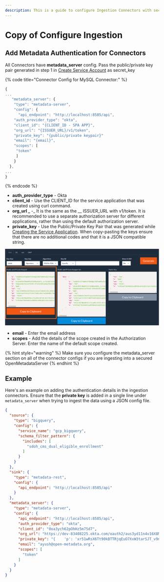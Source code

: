 ```yaml
---
description: This is a guide to configure Ingestion Connectors with security.
---
```


# Copy of Configure Ingestion

## Add Metadata Authentication for Connectors

All Connectors have **metadata\_server** config. Pass the public/private key pair generated in step 1 in [Create Service Account](../../../deploy-on-bare-metal/enable-security/okta-sso/create-ingestion-service-account.md) as secret\_key

{% code title="Connector Config for MySQL Connector:" %}
```javascript
{
...
   "metadata_server": {
    "type": "metadata-server",
    "config": {
      "api_endpoint": "http://localhost:8585/api",
    "auth_provider_type": "okta",
    "client_id": "{CLIENT_ID - SPA APP}",
    "org_url": "{ISSUER_URL}/v1/token",
    "private_key": "{public/private keypair}"
    "email": "{email}",
    "scopes": [
     "token"
     ]
    }
  },
...
}
```
{% endcode %}

* **auth\_provider\_type** - Okta
* **client\_id** - Use the CLIENT\_ID for the service application that was created using curl command.&#x20;
* **org\_url **_**** -_ It is the same as the __ ISSUER\_URL with v1/token. It is recommended to use a separate authorization server for different applications, rather than using the default authorization server.
* **private\_key** - Use the Public/Private Key Pair that was generated while [Creating the Service Application](../../../deploy-on-bare-metal/enable-security/okta-sso/create-ingestion-service-account.md). When copy-pasting the keys ensure that there are no additional codes and that it is a JSON compatible string.

![](<../../../../docs/.gitbook/assets/image (45).png>)

* **email** - Enter the email address
* **scopes** - Add the details of the scope created in the Authorization Server. Enter the name of the default scope created.

{% hint style="warning" %}
Make sure you configure the metadata\_server section on all of the connector configs if you are ingesting into a secured OpenMetadataServer
{% endhint %}

## Example

Here's an example on adding the authentication details in the ingestion connectors. Ensure that the **private key** is added in a single line under `metadata_server` when trying to ingest the data using a JSON config file.

```json
{
  "source": {
    "type": "bigquery",
    "config": {
      "service_name": "gcp_bigquery",
      "schema_filter_pattern": {
        "includes": [
          "sdoh_cms_dual_eligible_enrollment"
        ]
      }
    }
  },
  "sink": {
    "type": "metadata-rest",
    "config": {
      "api_endpoint": "http://localhost:8585/api"
    }
  },
  "metadata_server": {
    "type": "metadata-server",
    "config": {
      "api_endpoint": "http://localhost:8585/api",
      "auth_provider_type": "okta",
      "client_id": "0oa3ych62pOhHz5m75d7",
      "org_url": "https://dev-83408225.okta.com/oauth2/aus3yd11n4v16X8MO5d7/v1/token",
      "private_key": "{    'p': 'xr51wRsX6Tt90kBTTRjqEuO7XxW3tarSJT_v9n6bPRupzvhsjRrQFhoTmYQwLJy4uoxtyi7T9E86MxMQHUDnmnAJpEeen-18qGf3GAw7EJBTFMQl2ulueeRW_UnLknZUjjuA2gOO06TI7kugnMjjuUzEpzrU-9yGgCYGFYVwr7M',    'kty': 'RSA',    'q': 'rw6BY9JI2cMHkN634g4h2W1dZ2EdgCBuVFkGp1k4HtZKkvnCZ8PEMSO_jEmi-nEZzhi828becuVoih53KHJGbcZM5gnHFJ1WAxIltY-R7E68BwvYZMA403LAk6Vy7GQAtNY0t_8FrPz34NXnL_6vlRoDZo1Wr--TwJP9aAOSfzU',    'd': 'RaOXAguYxXI2P4A_GPJTGAPSkuuZCjLPsVo2C_36BjA07iPtvZapNr8U4lVhVSVrE3r4fF9zheMoCw45aF7olCGTgCnoftTDXXVXPXQgHhgNCneCT71gZG73LCHOzIEb5rAltbwLmb14seE-XgpjtBDw5HTEAUHceLdUvnrkssQnUXdlegl92-ejbT8Yl2yI9Pr13H1-NioNAVy_Zp9xVz7XUGGTPhrjQ0RfxAcUZ0NOmJiSODQ9zwxjJy8zUWCOTUv0Wqd5m_Rvm7EcHO6AI-kJwiiAszox-XoPSe6uyerAzChUcmIIfFxTv1Ap7INhAqLjk-5iV9sjHGxTousjMQ',    'e': 'AQAB',    'use': 'sig',    'kid': 'AnvSV9YhIkw2c8A1Qw075xc8QVZvq8VFIB5a50-RS7M',    'qi': 'EFijMG9GN5T6bckCejV120NNrPDwQ6-KwbtjyKMJF_XDO0wOdyIUv-UCqd_-SeNSqw0rstr38GLYqR1dNkw1CxO9a4CzxR1KWR47GC6IjGlJMOKU3I24fJklRtklsRM6SqzBdEAP6gnjLdaRykxPlzkWOA8zx_1rGOo6dUBjd1k',    'dp': 'RfUzBAdiclHjp0fHSsMzWfTZts2xPfxkPoJ0GGNWh7seGeGubDj8-FqzfX1fa8S67ceSufGj4EKnLOVP7cwz-lPnwPEI8CirkagO_WMIw3raE9w7qwQyRCvRRxVb2DFY8DwXziYkd3Fw3Ri375hzOH3CV09JO2LT4XYA_EBdeys',    'alg': 'RS256',    'dq': 'PV0LVC95ZAQumcTIlpA3o1zn2f479hboNd8DKxRmTMD3YS_1yqPgGQ2b7pQ9cibFUe5v_WZnwcTS8V-ei2oLcB2MBTM2Ou6wIOFyoINUNo6e8KVhVGfhQ5W9FcRwVZb0fG9-CWV22t3OEl1I7hUL_Wsh-AfhdEi59U6rDJP7_WU',    'n': 'h-d1XOpTd0tUVxM-zvavUcHoDcTIgIZdTvHFScbfVBmjMtpTWP7Y7z8hyACjRrfHt7fDUJtEY8LwLQ4DzQTXHhEafvtLPvYfNfY_ak6uxQN0TWy6HuL09dNqu3HtWy_sDmxfm8EDOwbFzNFdEq60eTZzo2gmlqW1pfwMDvBGW-LcjrxQ7HSQ2DvdV5DJNGkv-dtmdEwLe6NLgOsJBP3R2YgP6krqUQyU7CHu2CNCfBDf6f9DfXQAExCe0dSPNOD5mu9SCIyhhp2EnYEq9jc7Xm9ul_Mr00R0Wlb7L4mS2GSucLeiGa6MuaKPtCsYyZE-j4yYVLnAyw_U7qOy1JQtDw'}",
      "email": "ayush@open-metadata.org",
      "scopes": [
        "token"
      ]
    }
  }
}
```
